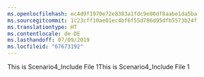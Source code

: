 ```yaml
---
ms.openlocfilehash: ec4d9f1970e72e8383a1fdc9e80df8aabe1da5ba
ms.sourcegitcommit: 1c23cff10ae01ec4bf6f55d786d95dfb5573b24f
ms.translationtype: HT
ms.contentlocale: de-DE
ms.lasthandoff: 07/09/2019
ms.locfileid: "67673192"
---
```

<span data-ttu-id="8623f-101">This is Scenario4_Include File 1</span><span class="sxs-lookup"><span data-stu-id="8623f-101">This is Scenario4_Include File 1</span></span>

